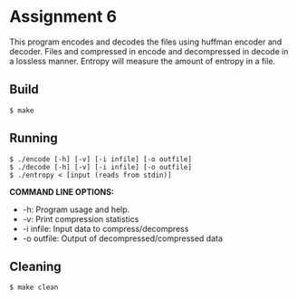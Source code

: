 # Assignment 6
This program encodes and decodes the files using huffman encoder and decoder. Files and compressed in encode and decompressed in decode in a lossless manner. Entropy will measure the amount of entropy in a file.
## Build

	$ make

## Running

	$ ./encode [-h] [-v] [-i infile] [-o outfile]
  	$ ./decode [-h] [-v] [-i infile] [-o outfile]
  	$ ./entropy < [input (reads from stdin)]

 **COMMAND LINE OPTIONS:**
 - -h: Program usage and help.
 - -v: Print compression statistics
 - -i infile: Input data to compress/decompress
 - -o outfile: Output of decompressed/compressed data


## Cleaning

	$ make clean
